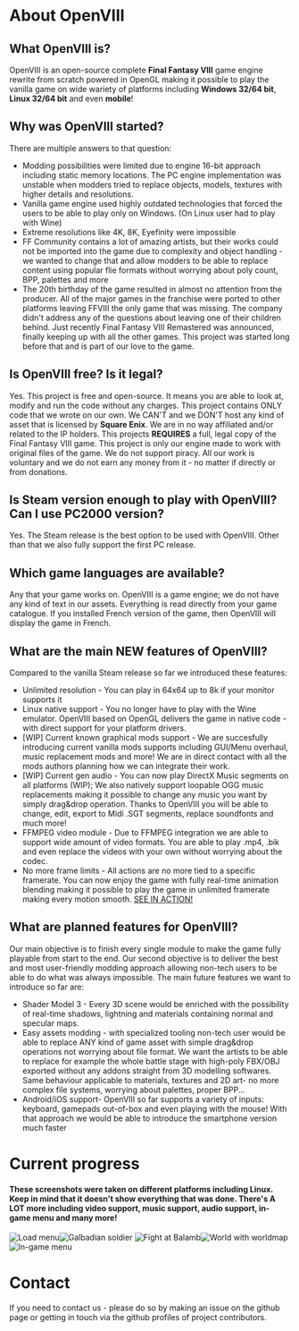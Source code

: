 # About OpenVIII

## What OpenVIII is?

OpenVIII is an open-source complete **Final Fantasy VIII** game engine rewrite from scratch powered in OpenGL making it possible to play the vanilla game on wide wariety of platforms including **Windows 32/64 bit**, **Linux 32/64 bit** and even **mobile**!

## Why was OpenVIII started?

There are multiple answers to that question: 
* Modding possibilities were limited due to engine 16-bit approach including static memory locations. The PC engine implementation was unstable when modders tried to replace objects, models, textures with higher details and resolutions. 
* Vanilla game engine used highly outdated technologies that forced the users to be able to play only on Windows. (On Linux user had to play with Wine)
* Extreme resolutions like 4K, 8K, Eyefinity were impossible
* FF Community contains a lot of amazing artists, but their works could not be imported into the game due to complexity and object handling - we wanted to change that and allow modders to be able to replace content using popular flie formats without worrying about poly count, BPP, palettes and more
* The 20th birthday of the game resulted in almost no attention from the producer. All of the major games in the franchise were ported to other platforms leaving FFVIII the only game that was missing. The company didn't address any of the questions about leaving one of their children behind. Just recently Final Fantasy VIII Remastered was announced, finally keeping up with all the other games. This project was started long before that and is part of our love to the game.

## Is OpenVIII free? Is it legal?

Yes. This project is free and open-source. It means you are able to look at, modify and run the code without any charges. This project contains ONLY code that we wrote on our own. We CAN'T and we DON'T host any kind of asset that is licensed by **Square Enix**. We are in no way affiliated and/or related to the IP holders. This projects **REQUIRES** a full, legal copy of the Final Fantasy VIII game. This project is only our engine made to work with original files of the game. We do not support piracy. All our work is voluntary and we do not earn any money from it - no matter if directly or from donations. 

## Is Steam version enough to play with OpenVIII? Can I use PC2000 version?

Yes. The Steam release is the best option to be used with OpenVIII. Other than that we also fully support the first PC release.

## Which game languages are available?

Any that your game works on. OpenVIII is a game engine; we do not have any kind of text in our assets. Everything is read directly from your game catalogue. If you installed French version of the game, then OpenVIII will display the game in French.

## What are the main NEW features of OpenVIII?

Compared to the vanilla Steam release so far we introduced these features:

* Unlimited resolution - You can play in 64x64 up to 8k if your monitor supports it
* Linux native support - You no longer have to play with the Wine emulator. OpenVIII based on OpenGL delivers the game in native code - with direct support for your platform drivers. 
* [WIP] Current known graphical mods support - We are succesfully introducing current vanilla mods supports including GUI/Menu overhaul, music replacement mods and more! We are in direct contact with all the mods authors planning how we can integrate their work.
* [WIP] Current gen audio - You can now play DirectX Music segments on all platforms (WIP); We also natively support loopable OGG music replacements making it possible to change any music you want by simply drag&drop operation. Thanks to OpenVIII you will be able to change, edit, export to Midi .SGT segments, replace soundfonts and much more!
* FFMPEG video module - Due to FFMPEG integration we are able to support wide amount of video formats. You are able to play .mp4, .bik and even replace the videos with your own without worrying about the codec. 
* No more frame limits - All actions are no more tied to a specific framerate. You can now enjoy the game with fully real-time animation blending making it possible to play the game in unlimited framerate making every motion smooth. [SEE IN ACTION!](https://www.youtube.com/watch?v=J9v_CpdkkPY)


## What are planned features for OpenVIII?

Our main objective is to finish every single module to make the game fully playable from start to the end. Our second objective is to deliver the best and most user-friendly modding approach allowing non-tech users to be able to do what was always impossible. The main future features we want to introduce so far are:

* Shader Model 3 - Every 3D scene would be enriched with the possibility of real-time shadows, lightning and materials containing normal and specular maps.
* Easy assets modding - with specialized tooling non-tech user would be able to replace ANY kind of game asset with simple drag&drop operations not worrying about file format. We want the artists to be able to replace for example the whole battle stage with high-poly FBX/OBJ exported without any addons straight from 3D modelling softwares. Same behaviour applicable to materials, textures and 2D art- no more complex file systems, worrying about palettes, proper BPP...
* Android/iOS support- OpenVIII so far supports a variety of inputs: keyboard, gamepads out-of-box and even playing with the mouse! With that approach we would be able to introduce the smartphone version much faster


# Current progress

#### These screenshots were taken on different platforms including Linux. Keep in mind that it doesn't show everything that was done. There's A LOT more including video support, music support, audio support, in-game menu and many more!
![Load menu](https://i.postimg.cc/RVSzcGnm/Screenshot-from-2019-06-11-11-45-14.png)![Galbadian soldier](https://i.postimg.cc/rwzXHmJY/Screenshot-from-2019-06-11-11-44-19.png)
![Fight at Balamb](https://i.postimg.cc/5NsWpvwC/Screenshot-from-2019-06-11-11-44-38.png)![World with worldmap](https://i.postimg.cc/2SJRND9j/Screenshot-from-2019-06-11-11-46-24.png)![In-game menu](https://media.discordapp.net/attachments/552838120895283210/585505240476942347/unknown.png?width=795&height=467)


# Contact

If you need to contact us - please do so by making an issue on the github page or getting in touch via the github profiles of project contributors. 
